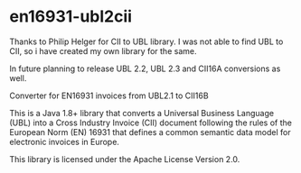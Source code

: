 # en16931-ubl2cii

Thanks to Philip Helger for CII to UBL library. I was not able to find UBL to CII, so i have created my own library for the same. 

In future planning to release UBL 2.2, UBL 2.3 and CII16A conversions as well.

Converter for EN16931 invoices from UBL2.1 to CII16B

This is a Java 1.8+ library that converts a Universal Business Language (UBL) into a Cross Industry Invoice (CII) document following the rules of the European Norm (EN) 16931 that defines a common semantic data model for electronic invoices in Europe.

This library is licensed under the Apache License Version 2.0.
